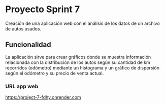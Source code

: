 # Proyecto Sprint 7
Creación de una aplicación web con el análisis de los datos de un archivo de autos usados.

## Funcionalidad
La aplicación sirve para crear gráficos donde se muestra información relacionada con la distribución de los autos según su cantidad de km recorridos (odómetro) mediante un histograma y un gráfico de dispersión según el odómetro y su precio de venta actual.

### URL app web
https://project-7-fdhy.onrender.com